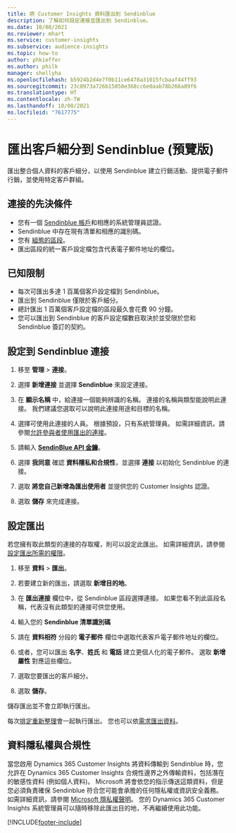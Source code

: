 ```yaml
---
title: 將 Customer Insights 資料匯出到 Sendinblue
description: 了解如何設定連接並匯出到 Sendinblue。
ms.date: 10/08/2021
ms.reviewer: mhart
ms.service: customer-insights
ms.subservice: audience-insights
ms.topic: how-to
author: phkieffer
ms.author: philk
manager: shellyha
ms.openlocfilehash: b5924b2d4e7f0b11ce6478a31015fcbaaf44ff93
ms.sourcegitcommit: 23c8973a726b15050e368cc6e0aab78b266a89f6
ms.translationtype: HT
ms.contentlocale: zh-TW
ms.lasthandoff: 10/08/2021
ms.locfileid: "7617775"
---
```

# <a name="export-segments-to-sendinblue-preview"></a>匯出客戶細分到 Sendinblue (預覽版)

匯出整合個人資料的客戶細分，以使用 Sendinblue 建立行銷活動、提供電子郵件行銷，並使用特定客戶群組。

## <a name="prerequisites-for-connection"></a>連接的先決條件

-   您有一個 [Sendinblue 帳戶](https://www.sendinblue.com/)和相應的系統管理員認證。
-   Sendinblue 中存在現有清單和相應的識別碼。
-   您有 [組態的區段](segments.md)。
-   匯出區段的統一客戶設定檔包含代表電子郵件地址的欄位。

## <a name="known-limitations"></a>已知限制

- 每次可匯出多達 1 百萬個客戶設定檔到 Sendinblue。
- 匯出到 Sendinblue 僅限於客戶細分。
- 總計匯出 1 百萬個客戶設定檔的區段最久會花費 90 分鐘。 
- 您可以匯出到 Sendinblue 的客戶設定檔數目取決於並受限於您和 Sendinblue 簽訂的契約。

## <a name="set-up-connection-to-sendinblue"></a>設定到 Sendinblue 連接

1. 移至 **管理** > **連接**。

1. 選擇 **新增連接** 並選擇 **Sendinblue** 來設定連接。

1. 在 **顯示名稱** 中，給連接一個能夠辨識的名稱。 連接的名稱與類型能說明此連接。 我們建議您選取可以說明此連接用途和目標的名稱。

1. 選擇可使用此連接的人員。 根據預設，只有系統管理員。 如需詳細資訊，請參閱[允許參與者使用匯出的連接](connections.md#allow-contributors-to-use-a-connection-for-exports)。

1. 請輸入 **[SendinBlue API 金鑰](https://developers.sendinblue.com/docs/getting-started#:~:text=Get%20your%20API%20key&text=You%20can%20create%20one%20from,your%20settings%20This%20API%20key)**。

1. 選擇 **我同意** 確認 **資料隱私和合規性**，並選擇 **連接** 以初始化 Sendinblue 的連接。

1. 選取 **將您自己新增為匯出使用者** 並提供您的 Customer Insights 認證。

1. 選取 **儲存** 來完成連接。

## <a name="configure-an-export"></a>設定匯出

若您擁有取此類型的連接的存取權，則可以設定此匯出。 如需詳細資訊，請參閱[設定匯出所需的權限](export-destinations.md#set-up-a-new-export)。

1. 移至 **資料** > **匯出**。

1. 若要建立新的匯出，請選取 **新增目的地**。

1. 在 **匯出連接** 欄位中，從 Sendinblue 區段選擇連接。 如果您看不到此區段名稱，代表沒有此類型的連接可供您使用。

1. 輸入您的 **Sendinblue 清單識別碼** 

1. 請在 **資料相符** 分段的 **電子郵件** 欄位中選取代表客戶電子郵件地址的欄位。 

1. 或者，您可以匯出 **名字**、**姓氏** 和 **電話** 建立更個人化的電子郵件。 選取 **新增屬性** 對應這些欄位。

1. 選取您要匯出的客戶細分。 

1. 選取 **儲存**。

儲存匯出並不會立即執行匯出。

每次[排定重新整理](system.md#schedule-tab)會一起執行匯出。 您也可以依[需求匯出資料](export-destinations.md#run-exports-on-demand)。 


## <a name="data-privacy-and-compliance"></a>資料隱私權與合規性

當您啟用 Dynamics 365 Customer Insights 將資料傳輸到 Sendinblue 時，您允許在 Dynamics 365 Customer Insights 合規性邊界之外傳輸資料，包括潛在的敏感性資料 (例如個人資料)。 Microsoft 將會依您的指示傳送這類資料，但是您必須負責確保 Sendinblue 符合您可能會承擔的任何隱私權或資訊安全義務。 如需詳細資訊，請參閱 [Microsoft 隱私權聲明](https://go.microsoft.com/fwlink/?linkid=396732)。
您的 Dynamics 365 Customer Insights 系統管理員可以隨時移除此匯出目的地，不再繼續使用此功能。


[!INCLUDE[footer-include](../includes/footer-banner.md)]
